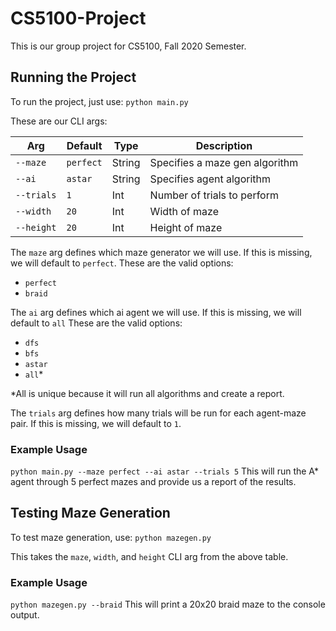 # CS5100-Project
 
This is our group project for CS5100, Fall 2020 Semester.

## Running the Project

To run the project, just use:
`python main.py`

These are our CLI args:

| Arg | Default | Type | Description |
|---|---|---|---|
| `--maze` | `perfect` | String | Specifies a maze gen algorithm |
| `--ai` | `astar` | String | Specifies agent algorithm |
| `--trials` | `1` | Int | Number of trials to perform |
| `--width` | `20` | Int | Width of maze |
| `--height` | `20` | Int | Height of maze |


The `maze` arg defines which maze generator we will use. If this is missing, we will default to `perfect`. These are the valid options:
- `perfect`
- `braid`
  
The `ai` arg defines which ai agent we will use. If this is missing, we will default to `all` These are the valid options:
- `dfs`
- `bfs`
- `astar`
- `all`*

*All is unique because it will run all algorithms and create a report. 

The `trials` arg defines how many trials will be run for each agent-maze pair. If this is missing, we will default to `1`.

### Example Usage
`python main.py --maze perfect --ai astar --trials 5`
This will run the A* agent through 5 perfect mazes and provide us a report of the results.

## Testing Maze Generation
To test maze generation, use:
`python mazegen.py`

This takes the `maze`, `width`, and `height` CLI arg from the above table.

### Example Usage
`python mazegen.py --braid`
This will print a 20x20 braid maze to the console output.